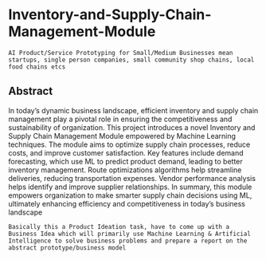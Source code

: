 # Inventory-and-Supply-Chain-Management-Module

`AI Product/Service Prototyping for Small/Medium Businesses mean startups, single person companies, small community shop chains, local food chains etcs`

## Abstract
In today’s dynamic business landscape, efficient inventory and supply chain management
play a pivotal role in ensuring the competitiveness and sustainability of organization. This
project introduces a novel Inventory and Supply Chain Management Module empowered by
Machine Learning techniques. The module aims to optimize supply chain processes, reduce
costs, and improve customer satisfaction.
Key features include demand forecasting, which use ML to predict product demand, leading
to better inventory management. Route optimizations algorithms help streamline deliveries,
reducing transportation expenses. Vendor performance analysis helps identify and improve
supplier relationships.
In summary, this module empowers organization to make smarter supply chain decisions
using ML, ultimately enhancing efficiency and competitiveness in today’s business
landscape

`Basically this a Product Ideation task, have to come up with a Business Idea which will primarily use Machine Learning & Artificial Intelligence to solve business problems and prepare a report on the abstract prototype/business model`
